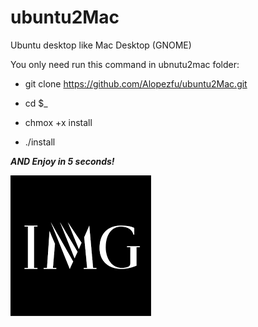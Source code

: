 # ubuntu2Mac
Ubuntu desktop like Mac Desktop (GNOME)

You only need run this command in ubnutu2mac folder: 

- git clone https://github.com/Alopezfu/ubuntu2Mac.git

- cd $_

- chmox +x install

- ./install

***AND Enjoy in 5 seconds!***

![alt img](https://raw.githubusercontent.com/Alopezfu/ubuntu2Mac/master/download.png)
